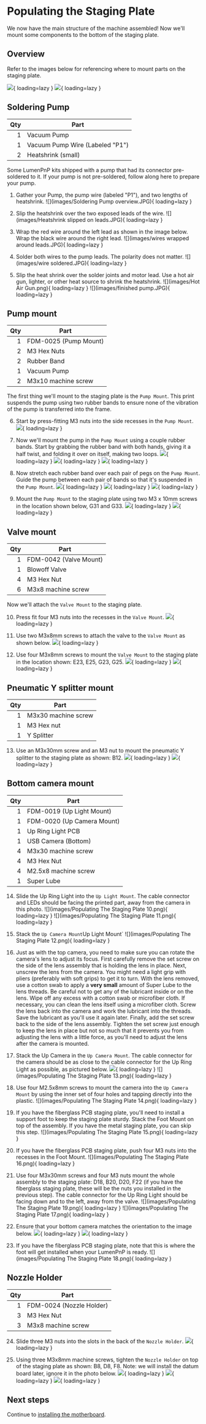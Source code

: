 # Populating the Staging Plate

We now have the main structure of the machine assembled! Now we'll mount some components to the bottom of the staging plate.

## Overview

Refer to the images below for referencing where to mount parts on the staging plate.

![](images/IMG_0746.JPG){ loading=lazy }
![](images/Populating-The-Staging-Plate-Step-1-ALT.png){ loading=lazy }

## Soldering Pump

|  Qty | Part                            |
| ---: | ------------------------------- |
|    1 | Vacuum Pump                     |
|    1 | Vacuum Pump Wire (Labeled "P1") |
|    2 | Heatshrink (small)              |

Some LumenPnP kits shipped with a pump that had its connector pre-soldered to it. If your pump is not pre-soldered, follow along here to prepare your pump.

1. Gather your Pump, the pump wire (labeled "P1"), and two lengths of heatshrink.
  ![](images/Soldering Pump overview.JPG){ loading=lazy }

2. Slip the heatshrink over the two exposed leads of the wire.
  ![](images/Heatshrink slipped on leads.JPG){ loading=lazy }

3. Wrap the red wire around the left lead as shown in the image below. Wrap the black wire around the right lead.
  ![](images/wires wrapped around leads.JPG){ loading=lazy }

4. Solder both wires to the pump leads. The polarity does not matter.
  ![](images/wire soldered.JPG){ loading=lazy }

5. Slip the heat shrink over the solder joints and motor lead. Use a hot air gun, lighter, or other heat source to shrink the heatshrink.
  ![](images/Hot Air Gun.png){ loading=lazy }
  ![](images/finished pump.JPG){ loading=lazy }

## Pump mount

|  Qty | Part                  |
| ---: | --------------------- |
|    1 | FDM-0025 (Pump Mount) |
|    2 | M3 Hex Nuts           |
|    2 | Rubber Band           |
|    1 | Vacuum Pump           |
|    2 | M3x10 machine screw   |

The first thing we'll mount to the staging plate is the `Pump Mount`. This print suspends the pump using two rubber bands to ensure none of the vibration of the pump is transferred into the frame.

6. Start by press-fitting M3 nuts into the side recesses in the `Pump Mount`.
  ![](images/Populating-The-Staging-Plate-Step-1-2.png){ loading=lazy }

7. Now we'll mount the pump in the `Pump Mount` using a couple rubber bands. Start by grabbing the rubber band with both hands, giving it a half twist, and folding it over on itself, making two loops.
  ![](images/IMG_0737.JPG){ loading=lazy }
  ![](images/IMG_0738.JPG){ loading=lazy }
  ![](images/IMG_0740.JPG){ loading=lazy }

1. Now stretch each rubber band over each pair of pegs on the `Pump Mount`. Guide the pump between each pair of bands so that it's suspended in the `Pump Mount`.
  ![](images/IMG_0742.JPG){ loading=lazy }
  ![](images/IMG_0743.JPG){ loading=lazy }
  ![](images/IMG_0744.JPG){ loading=lazy }

1. Mount the `Pump Mount` to the staging plate using two M3 x 10mm screws in the location shown below, G31 and G33.
  ![](images/Populating-The-Staging-Plate-Step-4-ALT.png){ loading=lazy }
  ![](images/IMG_0741.JPG){ loading=lazy }

## Valve mount

|  Qty | Part                   |
| ---: | ---------------------- |
|    1 | FDM-0042 (Valve Mount) |
|    1 | Blowoff Valve          |
|    4 | M3 Hex Nut             |
|    6 | M3x8 machine screw     |

Now we'll attach the `Valve Mount` to the staging plate.

10. Press fit four M3 nuts into the recesses in the `Valve Mount`.
  ![](images/Populating-The-Staging-Plate-Step-5.png){ loading=lazy }

11. Use two M3x8mm screws to attach the valve to the `Valve Mount` as shown below.
  ![](images/Populating-The-Staging-Plate-Step-6.png){ loading=lazy }

12. Use four M3x8mm screws to mount the `Valve Mount` to the staging plate in the location shown: E23, E25, G23, G25.
  ![](images/Populating-The-Staging-Plate-Step-7-ALT.png){ loading=lazy }
  ![](images/IMG_0745.JPG){ loading=lazy }

## Pneumatic Y splitter mount

|  Qty | Part                |
| ---: | ------------------- |
|    1 | M3x30 machine screw |
|    1 | M3 Hex nut          |
|    1 | Y Splitter          |

13. Use an M3x30mm screw and an M3 nut to mount the pneumatic Y splitter to the staging plate as shown: B12.
  ![](images/Populating-The-Staging-Plate-Step-8-ALT.png){ loading=lazy }
  ![](images/PXL_20220204_061125932.MP.jpg){ loading=lazy }

## Bottom camera mount

|  Qty | Part                       |
| ---: | -------------------------- |
|    1 | FDM-0019 (Up Light Mount)  |
|    1 | FDM-0020 (Up Camera Mount) |
|    1 | Up Ring Light PCB          |
|    1 | USB Camera (Bottom)        |
|    4 | M3x30 machine screw        |
|    4 | M3 Hex Nut                 |
|    4 | M2.5x8 machine screw       |
|    1 | Super Lube                 |

14. Slide the Up Ring Light into the `Up Light Mount`. The cable connector and LEDs should be facing the printed part, away from the camera in this photo.
  ![](images/Populating The Staging Plate 10.png){ loading=lazy }
  ![](images/Populating The Staging Plate 11.png){ loading=lazy }

1.  Stack the `Up Camera Mount`Up Light Mount`
  ![](images/Populating The Staging Plate 12.png){ loading=lazy }

1.  Just as with the top camera, you need to make sure you can rotate the camera's lens to adjust its focus. First carefully remove the set screw on the side of the lens assembly that is holding the lens in place. Next, unscrew the lens from the camera. You might need a light grip with pliers (preferably with soft grips) to get it to turn. With the lens removed, use a cotton swab to apply a **very small** amount of Super Lube to the lens threads. Be careful not to get any of the lubricant inside or on the lens. Wipe off any excess with a cotton swab or microfiber cloth. If necessary, you can clean the lens itself using a microfiber cloth. Screw the lens back into the camera and work the lubricant into the threads. Save the lubricant as you'll use it again later. Finally, add the set screw back to the side of the lens assembly. Tighten the set screw just enough to keep the lens in place but not so much that it prevents you from adjusting the lens with a little force, as you'll need to adjust the lens after the camera is mounted.

2.  Stack the Up Camera in the `Up Camera Mount`. The cable connector for the camera should be as close to the cable connector for the Up Ring Light as possible, as pictured below.
  ![](images/IMG_0837.JPG){ loading=lazy }
  ![](images/Populating The Staging Plate 13.png){ loading=lazy }

1.  Use four M2.5x8mm screws to mount the camera into the `Up Camera Mount` by using the inner set of four holes and tapping directly into the plastic.
  ![](images/Populating The Staging Plate 14.png){ loading=lazy }

1.  If you have the fiberglass PCB staging plate, you'll need to install a support foot to keep the staging plate sturdy. Stack the Foot Mount on top of the assembly. If you have the metal staging plate, you can skip this step.
  ![](images/Populating The Staging Plate 15.png){ loading=lazy }

1.  If you have the fiberglass PCB staging plate, push four M3 nuts into the recesses in the Foot Mount.
  ![](images/Populating The Staging Plate 16.png){ loading=lazy }

1.  Use four M3x30mm screws and four M3 nuts mount the whole assembly to the staging plate: D18, B20, D20, F22 (if you have the fiberglass staging plate, these will be the nuts you installed in the previous step). The cable connector for the Up Ring Light should be facing down and to the left, away from the valve.
  ![](images/Populating The Staging Plate 19.png){ loading=lazy }
  ![](images/Populating The Staging Plate 17.png){ loading=lazy }

1.  Ensure that your bottom camera matches the orientation to the image below.
  ![](images/Populating-The-Staging-Plate-Step-12-ALT.png){ loading=lazy }
  ![](images/IMG_0837.JPG){ loading=lazy }

1.  If you have the fiberglass PCB staging plate, note that this is where the foot will get installed when your LumenPnP is ready.
  ![](images/Populating The Staging Plate 18.png){ loading=lazy }

## Nozzle Holder

|  Qty | Part                     |
| ---: | ------------------------ |
|    1 | FDM-0024 (Nozzle Holder) |
|    3 | M3 Hex Nut               |
|    3 | M3x8 machine screw       |

24. Slide three M3 nuts into the slots in the back of the `Nozzle Holder`.
  ![](images/Populating-The-Staging-Plate-Step-13.png){ loading=lazy }

25. Using three M3x8mm machine screws, tighten the `Nozzle Holder` on top of the staging plate as shown: B8, D8, F8. Note: we will install the datum board later, ignore it in the photo below.
  ![](images/Populating-The-Staging-Plate-Step-14-ALT.png){ loading=lazy }
  ![](images/PXL_20220206_182121691.MP.jpg){ loading=lazy }
  ![](images/PXL_20220206_182234874.MP.jpg){ loading=lazy }

## Next steps

Continue to [installing the motherboard](../../motherboard/installing-tht/index.md).
